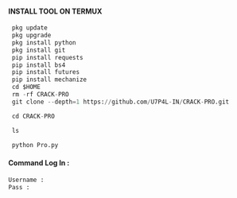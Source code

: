 #### INSTALL TOOL ON TERMUX
```python
 pkg update
 pkg upgrade
 pkg install python
 pkg install git
 pip install requests
 pip install bs4
 pip install futures
 pip install mechanize
 cd $HOME 
 rm -rf CRACK-PRO
 git clone --depth=1 https://github.com/U7P4L-IN/CRACK-PRO.git

 cd CRACK-PRO

 ls

 python Pro.py
```
#### Command Log In :
```python
Username : 
Pass :
```
